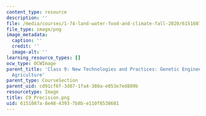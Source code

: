 ```yaml
---
content_type: resource
description: ''
file: /media/courses/1-74-land-water-food-and-climate-fall-2020/6151087a8e4843937b8be110f8538681_C9_Precision.png
file_type: image/png
image_metadata:
  caption: ''
  credit: ''
  image-alt: ''
learning_resource_types: []
ocw_type: OCWImage
parent_title: 'Class 9: New Technologies and Practices: Genetic Engineering, Precision
  Agriculture'
parent_type: CourseSection
parent_uid: cd91cf6f-3d87-1fa4-380a-e053e7ed889b
resourcetype: Image
title: C9_Precision.png
uid: 6151087a-8e48-4393-7b8b-e110f8538681
---
```

